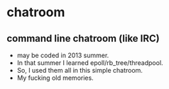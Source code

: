# chatroom
## command line chatroom (like IRC)

- may be coded in 2013 summer.
- In that summer I learned epoll/rb_tree/threadpool.
- So, I used them all in this simple chatroom.
- My fucking old memories.
